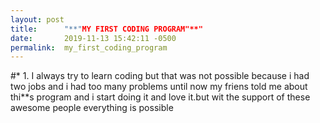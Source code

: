 ```yaml
---
layout: post
title:      "**"MY FIRST CODING PROGRAM"**"
date:       2019-11-13 15:42:11 -0500
permalink:  my_first_coding_program
---
```





#* 1. I always try to learn coding but that was not possible because i had two jobs and i had too many problems until now my friens told me about thi**s program and i start doing it and love it.but wit the support of these awesome people everything is possible
